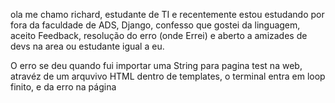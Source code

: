 ola me chamo richard, estudante de TI e recentemente estou estudando por fora da faculdade de ADS, Django, confesso que gostei da linguagem, aceito Feedback, resolução do erro (onde Errei) e aberto a amizades de devs na area ou estudante igual a eu.

O erro se deu quando fui importar uma String para pagina test na web, atravéz de um arquvivo HTML dentro de templates, o terminal
entra em loop finito, e da erro na página
